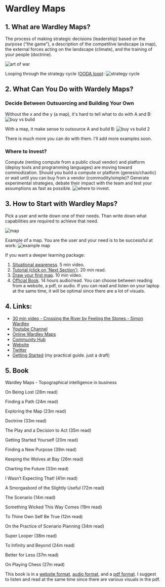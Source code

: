 <!-- numbers -->

# Wardley Maps

## 1. What are Wardley Maps?

The process of making strategic decisions (leadership) based on the purpose (“the game”), a description of the competitive landscape (a map), the external forces acting on the landscape (climate), and the training of your people (doctrine).

![art of war](art-of-war.png)

Looping through the strategy cycle ([OODA loop](https://en.wikipedia.org/wiki/OODA_loop)):
![strategy cycle](strategy-cycle.png)

## 2. What Can You Do with Wardely Maps?

### Decide Between Outsuorcing and Building Your Own

Without the x and the y (a map), it's hard to tell what to do with A and B:
![buy vs bulid](outsource-or-build-1.png)

With a map, it make sense to outsource A and build B:
![buy vs bulid 2](outsource-or-build-2.png)

There is much more you can do with them. I'll add more examples soon.
### Where to Invest?

Compute (renting compute from a public cloud vendor) and platform (deploy tools and programming languages) are moving toward commodization. Should you build a compute or platform (genesis/chaotic) or wait until you can buy from a vendor (commodity/simple)? Generate experimental strategies, debate their impact with the team and test your assumptions as fast as possible.
![where to invest](where-to-invest.png).

## 3. How to Start with Wardley Maps?
Pick a user and write down one of their needs. Than write down what capabilities are required to achieve that need.

![map](map.png)

Example of a map. You are the user and your need is to be successful at work:
![example map](wardley-maps.png)

If you want a deeper learning package:
1. [Situational awareness](https://learnwardleymapping.com/introduction/). 5 min video.
2. [Tutorial (click on 'Next Section')](https://learnwardleymapping.com/introduction/). 20 min read.
3. [Draw your first map](https://learnwardleymapping.com). 10 min video.
4. [Official Book](https://learnwardleymapping.com/book/). 14 hours audio/read. You can choose between reading from a website, a pdf, or audio. If you can read and listen on your laptop at the same time, it will be optimal since there are a lot of visuals.


## 4. Links:
* [30 min video - Crossing the River by Feeling the Stones - Simon Wardley](https://www.youtube.com/watch?v=2IW9L1uNMCs)
* [Youtube Channel](https://www.youtube.com/c/HiredThought/videos)
* [Online Wardley Maps](https://onlinewardleymaps.com/)
* [Community Hub](https://list.wardleymaps.com/)
* [Website](https://learnwardleymapping.com/)
* [Twitter](https://twitter.com/search?q=%23WardleyMaps)
* [Getting Started](getting-started/) (my practical guide. just a draft)

## 5. Book
Wardley Maps - Topographical intelligence in business

On Being Lost (28m read)

Finding a Path (24m read)

Exploring the Map (23m read)

Doctrine (33m read)

The Play and a Decision to Act (35m read)

Getting Started Yourself (20m read)

Finding a New Purpose (39m read)

Keeping the Wolves at Bay (26m read)

Charting the Future (33m read)

I Wasn’t Expecting That! (41m read)

A Smorgasbord of the Slightly Useful (72m read)

The Scenario (14m read)

Something Wicked This Way Comes (19m read)

To Thine Own Self Be True (12m read)

On the Practice of Scenario Planning (34m read)

Super Looper (38m read)

To Infinity and Beyond (24m read)

Better for Less (37m read)

On Playing Chess (27m read)

This book is in a [website format](https://medium.com/wardleymaps/on-being-lost-2ef5f05eb1ec), [audio format](https://feststelltaste.github.io/wardley-maps-audiobook/), and a [pdf format](https://raw.githubusercontent.com/HiredThought/wardley-maps-ebook/main/bin/Wardley%20Maps%20-%20Simon%20Wardley.pdf). I suggest to listen and read at the same time since there are various visuals in the pdf.
